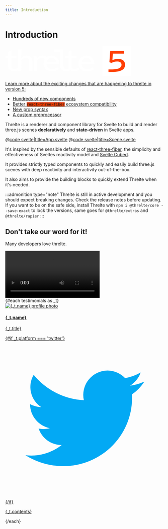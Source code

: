 ```yaml
---
title: Introduction
---
```


<script lang="ts">
import Example from '$examples/introduction/App.svelte'

type Testimonial = {
  platform: 'twitter'; // Each platform would has its own style, currently only Twitter is supported
  image: string; // Author image
  name: string; // Author name
  title: string; // Author title
  link: string; // Source URL
  contents: string; // The testimonial itself
}
const testimonials: Testimonial[] = [
  {
    platform: 'twitter',
    image: 'https://avatars.githubusercontent.com/u/1162160?v=4',
    name: 'Rich Harris',
    title: "Creator of Svelte.",
    link: 'https://twitter.com/Rich_Harris/status/1599090054382596097',
    contents: "indeed — threlte is where it's at. i should get round to updating the svelte cubed repo/site to make that clearer",
  },
  {
    platform: 'twitter',
    image: 'https://www.shiyunlu.com/assets/head-shot-2020.8496dae1_iHYyX.png',
    name: 'Shiyun 诗韵',
    title: "Globalist, learner, software engineer",
    link: 'https://twitter.com/lu_shiyun/status/1598002293114540032',
    contents: `My first try at writing shaders in #threejs .. used the FBO particles technique to explore Chinese characters that have "女" (woman) as a component in them.. OMG it's so challenging! The new @threlte, made it easier though 🤓`,
  },
  {
    platform: 'twitter',
    image: 'https://www.higsch.com/img/me_coding.jpg',
    name: 'Matthias Stahl 🇪🇺',
    title: "I am a designer creating knowledge through data visualization.",
    link: 'https://twitter.com/h_i_g_s_c_h',
    contents: "🧑‍💻 First experiments using threlte for Svelte. After I didn't succeed using svelte-cubed, threlte seems to be a rather well-documented and good working declarative THREE library for Svelte. Many thanks to @a_warnes and @Reyfenberg!",
  },
  {
    platform: 'twitter',
    image: 'https://avatars.githubusercontent.com/u/1162160?v=4',
    name: 'Rich Harris',
    title: "Creator of Svelte.",
    link: 'https://twitter.com/Rich_Harris/status/1580663361993248769',
    contents: "give threlte.xyz a whirl. not as mature as the r3f ecosystem, but already pretty capable",
  },
  {
    platform: 'twitter',
    image: 'https://avatars.githubusercontent.com/u/57304890?v=4',
    name: 'shiva',
    title: "Computer Science + Art student @Carnegie Mellon",
    link: 'https://twitter.com/shiva_peri/status/1541627317147009025',
    contents: "threlte, which combines threejs and svelte, is easily one of my new favorite libraries",
  },
  {
    platform: 'twitter',
    image: 'https://www.a3k.me/favicon/apple-touch-icon.png?v=2.2.0',
    name: 'Amr',
    title: "Freelancer web developer",
    link: 'https://twitter.com/amr3k_/status/1580799004694089728',
    contents: "I built 3 webGL apps using threlte and it's amazing <3",
  },
  {
    platform: 'twitter',
    image: 'https://avatars.githubusercontent.com/u/3778969?v=4',
    name: 'Vatroslav Vrbanić',
    title: "Creator of svelthree and svelte-accmod",
    link: 'https://twitter.com/vatro_vrbanic/status/1556947920171286528',
    contents: "I'm impressed by all the features of threlte.xyz, it's well polished / feels complete. Still, svelthree is different in many ways, and I think it's good to have alternatives. After 1.0.0-next.1, I'll have to dive deeper into threlte and compare/test it extensively.",
  }
];
</script>

# Introduction

<a id="v5-intro" href="/core-transition" style="border-bottom-width: 0;" class="font-normal bg-brand text-white p-4 pb-8 my-0 rounded-md shadow-lg flex flex-col">

<svg style="max-width: 400px; margin: 0 auto;" class="px-8 w-full" id="Ebene_1" xmlns="http://www.w3.org/2000/svg" viewBox="0 0 1291.45 315.46"><defs><style>.cls-1{fill:#fff;}.cls-2{fill:#ff3f04;}</style></defs><g><path class="cls-1" d="M218.74,99.32c-21.36,0-38.93,7.23-55.12,23.43V35.24h-32.38V223.02c-13.35,9.15-25.12,13.42-37.55,13.42-21.36,0-32.38-12.06-32.38-34.8V126.19h54.16v-23.43H61.31V43.16L28.92,61.08v41.69H0v23.43H28.92v77.52c0,35.14,20.67,56.15,60.98,56.15,15.12,0,28.52-3.06,41.34-9.58v6.13h32.38v-109.21c15.16-16.88,29.97-24.46,47.89-24.46,22.74,0,33.42,11.37,33.42,35.14v98.53h32.38v-100.94c0-36.17-20.67-56.16-58.57-56.16Z"/><path class="cls-1" d="M475.66,99.32c-18.87,0-35.72,5.24-49.26,14.38-11.38-10.05-24.8-14.38-42.37-14.38-24.8,0-43.75,8.61-59.6,28.25-.69-8.61-2.07-16.88-3.79-24.8h-31.69c2.41,9.99,3.44,21.36,3.44,36.52v117.13h32.38v-101.29c14.81-22.39,30.66-32.38,50.3-32.38,12.62,0,22.09,3.35,30.72,11.49-8.62,12.76-13.5,28.37-13.5,45.7,0,47.89,35.83,79.93,89.23,79.93,25.84,0,48.23-7.24,68.9-22.39l-12.75-19.29c-16.88,12.75-34.79,18.6-55.12,18.6-33.76,0-54.09-17.91-57.19-49.61h128.16c.69-3.1,1.03-7.24,1.03-11.71,0-44.44-33.07-76.14-78.89-76.14Zm-49.61,66.83c4.13-27.22,21.7-44.1,48.58-44.1s44.1,16.88,47.54,44.1h-96.12Z"/><path class="cls-1" d="M712.33,236.43c-21.36,0-32.38-12.06-32.38-34.8V126.19h54.16v-23.43h-54.16V43.16l-32.38,17.91v41.69h-28.92v23.43h28.92v77.52c0,10.44,1.84,19.62,5.46,27.38-7.94,3.62-15.46,5.35-23.37,5.35-21.36,0-32.04-12.06-32.04-34.8V35.24h-95.77v23.43h63.39V203.71c0,35.14,20.33,56.15,60.63,56.15,15.76,0,29.45-3.13,42.83-10.3,9.88,6.7,23.18,10.3,39.85,10.3,20.33,0,37.55-5.51,54.43-17.57l-12.06-19.98c-13.78,9.65-25.84,14.13-38.59,14.13Z"/><path class="cls-1" d="M912.83,175.45c0-44.44-33.07-76.14-78.89-76.14-48.23,0-83.37,34.11-83.37,80.62s35.83,79.93,89.23,79.93c25.84,0,48.23-7.24,68.9-22.39l-12.75-19.29c-16.88,12.75-34.8,18.6-55.12,18.6-33.76,0-54.09-17.91-57.19-49.61h128.16c.69-3.1,1.03-7.24,1.03-11.71Zm-128.5-9.3c4.13-27.22,21.7-44.1,48.58-44.1s44.1,16.88,47.54,44.1h-96.12Z"/></g><rect class="cls-1" x="998.42" width="293.02" height="315.46"/><path class="cls-2" d="M1230.05,191.93c0,51.3-43.7,74.48-139.08,74.48h-31.16v-25.84h26.98c74.48,0,106.78-14.44,106.78-48.26,0-22.04-15.58-33.44-45.98-33.44-19.76,0-37.24,4.56-57,14.82l-21.28-7.6,8.36-117.04h143.26v29.64h-116.28l-4.56,67.26c17.48-8.74,36.1-13.3,56.24-13.3,47.5,0,73.72,21.28,73.72,59.28Z"/></svg>

<p class="!my-0 !py-0">Learn more about the exciting changes that are happening to threlte in version 5:</p>
<ul class="!pb-0 !mb-0">
<li>
Hundreds of new components
</li>
<li>
Better <code style="background-color: #DE3700">react-three-fiber</code> ecosystem compatibility
</li>
<li>
New prop syntax
</li>
<li>
A custom preprocessor
</li>
</ul>
</a>

Threlte is a renderer and component library for Svelte to build and render three.js scenes **declaratively** and **state-driven** in Svelte apps.

<ExampleWrapper playgroundHref="/introduction">
<Example />

<div slot="code">

@[code svelte|title=App.svelte](../examples/introduction/App.svelte)
@[code svelte|title=Scene.svelte](../examples/introduction/Scene.svelte)

</div>
</ExampleWrapper>

It's inspired by the sensible defaults of [react-three-fiber](https://github.com/pmndrs/react-three-fiber), the simplicity and effectiveness of Sveltes reactivity model and [Svelte Cubed](https://github.com/Rich-Harris/svelte-cubed).

It provides strictly typed components to quickly and easily build three.js scenes with deep reactivity and interactivity out-of-the-box.

It also aims to provide the building blocks to quickly extend Threlte when it's needed.

:::admonition type="note"
Threlte is still in active development and you should expect breaking changes. Check the release notes before updating. If you want to be on the safe side, install Threlte with `npm i @threlte/core --save-exact` to lock the versions, same goes for `@threlte/extras` and `@threlte/rapier`
:::

## Don't take our word for it!

Many developers love threlte.

<div class="flex justify-center p-4">
  <video preload="auto" autoplay="autoplay" class="w-full" controls>
    <source src="https://i.imgur.com/1Kea5Wk.mp4" type="video/mp4" />
  </video>
</div>

<div class="flex flex-col md:flex-row md:flex-wrap gap-3">
  {#each testimonials as _t}
    <a href={_t.link} rel="external" class="w-full md:max-w-sm rounded-md px-4 border-none bg-gray-50 duration-200 shadow-xl hover:shadow-2xl">
      <div class="w-full flex gap-6">
        <img src={_t.image} alt="{_t.name} profile photo" class="rounded-full w-16 h-16 object-cover" />
        <div class="grow">
          <h4 class="">{_t.name}</h4>
          <p class="text-sm font-normal text-gray-400">{_t.title}</p>
        </div>
        {#if _t.platform === 'twitter'}
          <svg class="w-12 h-12 self-center" xmlns="http://www.w3.org/2000/svg" viewBox="0 0 48 48"><path fill="#03A9F4" d="M42 12.4a15 15 0 0 1-4.2 1.2c1.5-1 2.7-2.4 3.2-4-1.4.8-3 1.4-4.7 1.7A7.4 7.4 0 0 0 31 9a7.4 7.4 0 0 0-7.2 9 21 21 0 0 1-15.2-7.7 7.3 7.3 0 0 0 2.3 9.8c-1.2 0-2.4-.4-3.4-.9 0 3.6 2.6 6.6 6 7.3a7.3 7.3 0 0 1-3.4.1c1 2.9 3.7 5 7 5a15 15 0 0 1-11 3.1A22 22 0 0 0 17.4 38a20.8 20.8 0 0 0 21-21.8c1.5-1 2.7-2.3 3.7-3.8"/></svg>
        {/if}
      </div>
      <p class="mt-0 font-normal text-base text-gray-600">{_t.contents}</p>
    </a>
  {/each}
</div>
